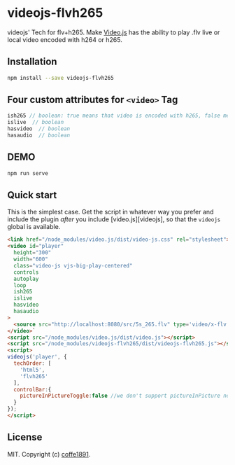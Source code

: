 # videojs-flvh265

videojs&#39; Tech for flv+h265.
Make [Video.js](http://videojs.com/) has the ability to play .flv live or local video encoded with h264 or h265.

## Installation

```sh
npm install --save videojs-flvh265
```

## Four custom attributes for `<video>` Tag
```JavaScript
ish265 // boolean: true means that video is encoded with h265, false means h264.
islive  // boolean
hasvideo  // boolean
hasaudio  // boolean
```

## DEMO

```sh
npm run serve
```

## Quick start

This is the simplest case. Get the script in whatever way you prefer and include the plugin _after_ you include [video.js][videojs], so that the `videojs` global is available.

```html
<link href="/node_modules/video.js/dist/video-js.css" rel="stylesheet">
<video id="player" 
  height="300" 
  width="600" 
  class="video-js vjs-big-play-centered"
  controls
  autoplay
  loop
  ish265
  islive
  hasvideo
  hasaudio
>
  <source src="http://localhost:8080/src/5s_265.flv" type='video/x-flv'/>
</video>`
<script src="/node_modules/video.js/dist/video.js"></script>
<script src="/node_modules/videojs-flvh265/dist/videojs-flvh265.js"></script>
<script>
videojs('player', {
  techOrder: [
    'html5',
    'flvh265'
  ],
  controlBar:{
    pictureInPictureToggle:false //we don't support pictureInPicture now
  }
});
</script>
```


## License

MIT. Copyright (c) [coffe1891](https://github.com/coffe1891).
